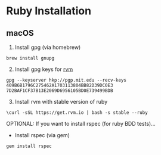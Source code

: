 # Ruby Installation

## macOS

1. Install gpg (via homebrew)
```
brew install gnupg
```

2. Install gpg keys for [rvm](https://rvm.io/rvm/security)
```
gpg --keyserver hkp://pgp.mit.edu --recv-keys 409B6B1796C275462A1703113804BB82D39DC0E3 7D2BAF1CF37B13E2069D6956105BD0E739499BDB
```

3. Install rvm with stable version of ruby
```
\curl -sSL https://get.rvm.io | bash -s stable --ruby
```

OPTIONAL: If you want to install rspec (for ruby BDD tests)...
- Install rspec (via gem)
```
gem install rspec
```